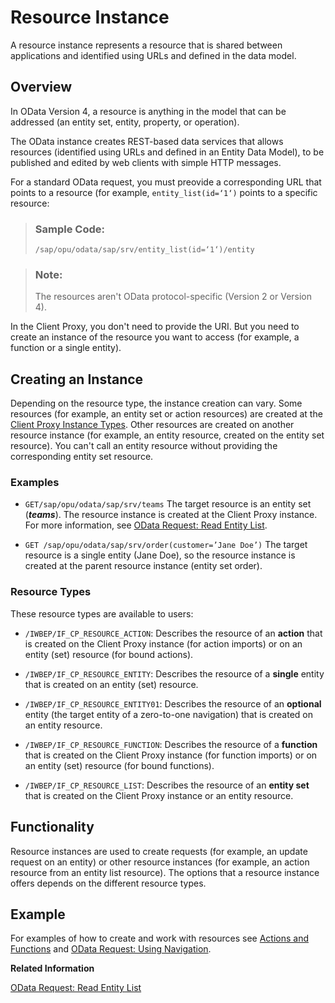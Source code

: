 <!-- loio25e2e3db141d446d900c94285d2ef56e -->

# Resource Instance

A resource instance represents a resource that is shared between applications and identified using URLs and defined in the data model.



<a name="loio25e2e3db141d446d900c94285d2ef56e__section_b4c_czm_4tb"/>

## Overview

In OData Version 4, a resource is anything in the model that can be addressed \(an entity set, entity, property, or operation\).

The OData instance creates REST-based data services that allows resources \(identified using URLs and defined in an Entity Data Model\), to be published and edited by web clients with simple HTTP messages.

For a standard OData request, you must preovide a corresponding URL that points to a resource \(for example, `entity_list(id=‘1‘)` points to a specific resource:

> ### Sample Code:  
> ```
> /sap/opu/odata/sap/srv/entity_list(id=‘1‘)/entity
> ```

> ### Note:  
> The resources aren't OData protocol-specific \(Version 2 or Version 4\).

In the Client Proxy, you don't need to provide the URI. But you need to create an instance of the resource you want to access \(for example, a function or a single entity\).



<a name="loio25e2e3db141d446d900c94285d2ef56e__section_osh_dzm_4tb"/>

## Creating an Instance

Depending on the resource type, the instance creation can vary. Some resources \(for example, an entity set or action resources\) are created at the [Client Proxy Instance Types](client-proxy-instance-types-079517f.md). Other resources are created on another resource instance \(for example, an entity resource, created on the entity set resource\). You can't call an entity resource without providing the corresponding entity set resource.



### Examples

-   `GET/sap/opu/odata/sap/srv/teams` The target resource is an entity set \(***teams***\). The resource instance is created at the Client Proxy instance. For more information, see [OData Request: Read Entity List](odata-request-read-entity-list-b810028.md).

-   `GET /sap/opu/odata/sap/srv/order(customer=’Jane Doe’)` The target resource is a single entity \(Jane Doe\), so the resource instance is created at the parent resource instance \(entity set order\).




### Resource Types

These resource types are available to users:

-   `/IWBEP/IF_CP_RESOURCE_ACTION`: Describes the resource of an **action** that is created on the Client Proxy instance \(for action imports\) or on an entity \(set\) resource \(for bound actions\).

-   `/IWBEP/IF_CP_RESOURCE_ENTITY`: Describes the resource of a **single** entity that is created on an entity \(set\) resource.
-   `/IWBEP/IF_CP_RESOURCE_ENTITY01`: Describes the resource of an **optional** entity \(the target entity of a zero-to-one navigation\) that is created on an entity resource.
-   `/IWBEP/IF_CP_RESOURCE_FUNCTION`: Describes the resource of a **function** that is created on the Client Proxy instance \(for function imports\) or on an entity \(set\) resource \(for bound functions\).

-   `/IWBEP/IF_CP_RESOURCE_LIST`: Describes the resource of an **entity set** that is created on the Client Proxy instance or an entity resource.



<a name="loio25e2e3db141d446d900c94285d2ef56e__section_us5_dzm_4tb"/>

## Functionality

Resource instances are used to create requests \(for example, an update request on an entity\) or other resource instances \(for example, an action resource from an entity list resource\). The options that a resource instance offers depends on the different resource types.



<a name="loio25e2e3db141d446d900c94285d2ef56e__section_byw_2zm_4tb"/>

## Example

For examples of how to create and work with resources see [Actions and Functions](actions-and-functions-cea94cf.md) and [OData Request: Using Navigation](odata-request-using-navigation-57f2139.md).

**Related Information**  


[OData Request: Read Entity List](odata-request-read-entity-list-b810028.md "Create an OData request to read an entity list (entity collection) in the Client Proxy instance.")

